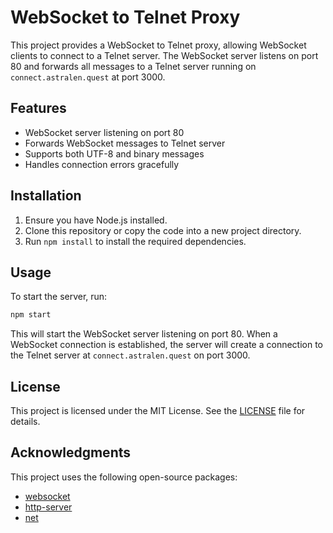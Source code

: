# WebSocket to Telnet Proxy

This project provides a WebSocket to Telnet proxy, allowing WebSocket clients to connect to a Telnet server. The WebSocket server listens on port 80 and forwards all messages to a Telnet server running on `connect.astralen.quest` at port 3000.

## Features

- WebSocket server listening on port 80
- Forwards WebSocket messages to Telnet server
- Supports both UTF-8 and binary messages
- Handles connection errors gracefully

## Installation

1. Ensure you have Node.js installed.
2. Clone this repository or copy the code into a new project directory.
3. Run `npm install` to install the required dependencies.

## Usage

To start the server, run:

```bash
npm start
```

This will start the WebSocket server listening on port 80. When a WebSocket connection is established, the server will create a connection to the Telnet server at `connect.astralen.quest` on port 3000.

## License

This project is licensed under the MIT License. See the [LICENSE](LICENSE) file for details.

## Acknowledgments

This project uses the following open-source packages:

- [websocket](https://www.npmjs.com/package/websocket)
- [http-server](https://www.npmjs.com/package/http-server)
- [net](https://www.npmjs.com/package/net)
